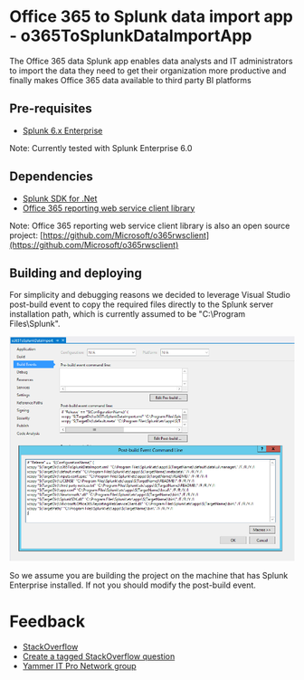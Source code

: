 # Office 365 to Splunk data import app - o365ToSplunkDataImportApp

The Office 365 data Splunk app enables data analysts and IT administrators to import the data they need to get their organization more productive and finally makes Office 365 data available to third party BI platforms 

## Pre-requisites

* [Splunk 6.x Enterprise](http://www.splunk.com/)

Note: Currently tested with Splunk Enterprise 6.0

## Dependencies

* [Splunk SDK for .Net](http://www.nuget.org/packages/SplunkSDK/)
* [Office 365 reporting web service client library](http://www.nuget.org/packages/Microsoft.Office365.ReportingWebServiceClient/)

Note: Office 365 reporting web service client library is also an open source project: [https://github.com/Microsoft/o365rwsclient](https://github.com/Microsoft/o365rwsclient)

## Building and deploying

For simplicity and debugging reasons we decided to leverage Visual Studio post-build event to copy the required files directly to the Splunk server installation path, which is currently assumed to be "C:\Program Files\Splunk\".

![PostBuildEvent](/doc/PostBuildEventCommandLine.png?raw=true)

So we assume you are building the project on the machine that has Splunk Enterprise installed. If not you should modify the post-build event.

# Feedback

* [StackOverflow](http://stackoverflow.com/questions/tagged/o365tosplunkapp)
* [Create a tagged StackOverflow question](http://stackoverflow.com/questions/ask?tags=o365tosplunkapp)
* [Yammer IT Pro Network group](http://aka.ms/o365tosplunkappfeedback)